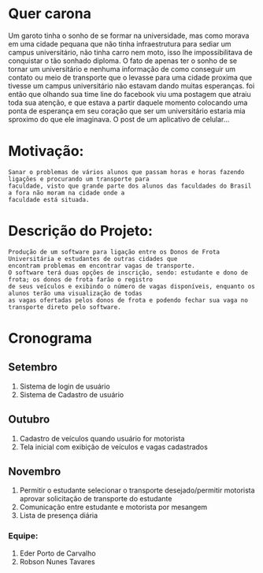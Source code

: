 # Quer carona

Um garoto tinha o sonho de se formar na universidade, mas como morava em uma cidade pequana que não tinha infraestrutura para sediar um
campus universitário, não tinha carro nem moto, isso lhe impossibilitava de conquistar o tão sonhado diploma.
O fato de apenas ter o sonho de se tornar um universitário e nenhuma informação de como conseguir um contato ou meio de transporte
que o levasse para uma cidade proxima que tivesse um campus universitário não estavam dando muitas esperanças.
foi então que olhando sua time line do facebook viu uma postagem que atraiu toda sua atenção, e que estava a partir daquele momento
colocando uma ponta de esperança em seu coração que ser um universitário estaria mia sproximo do que ele imaginava.
O post de um aplicativo de celular...

# Motivação:
	Sanar o problemas de vários alunos que passam horas e horas fazendo ligações e procurando um transporte para
	faculdade, visto que grande parte dos alunos das faculdades do Brasil a fora não moram na cidade onde a 
	faculdade está situada.

# Descrição do Projeto:
	Produção de um software para ligação entre os Donos de Frota Universitária e estudantes de outras cidades que 
	encontram problemas em encontrar vagas de transporte.
	O software terá duas opções de inscrição, sendo: estudante e dono de frota; os donos de frota farão o registro
	de seus veículos e exibindo o número de vagas disponíveis, enquanto os alunos terão uma visualização de todas
	as vagas ofertadas pelos donos de frota e podendo fechar sua vaga no transporte direto pelo software.


# Cronograma

## Setembro
1. Sistema de login de usuário
2. Sistema de Cadastro de usuário

## Outubro
1. Cadastro de veículos quando usuário for motorista
2. Tela inicial com exibição de veículos e vagas cadastrados

## Novembro
1. Permitir o estudante selecionar o transporte desejado/permitir motorista aprovar solicitação de transporte do estudante
2. Comunicação entre estudante e motorista por mesangem
3. Lista de presença diária


### Equipe:
1. Eder Porto de Carvalho
2. Robson Nunes Tavares
